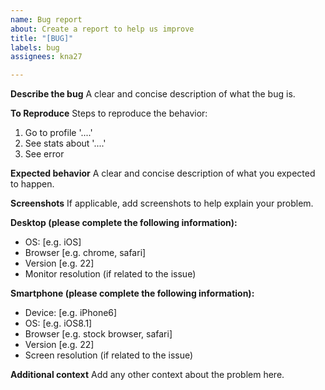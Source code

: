 ```yaml
---
name: Bug report
about: Create a report to help us improve
title: "[BUG]"
labels: bug
assignees: kna27

---
```


**Describe the bug**
A clear and concise description of what the bug is.

**To Reproduce**
Steps to reproduce the behavior:
1. Go to profile '....'
2. See stats about '....'
4. See error

**Expected behavior**
A clear and concise description of what you expected to happen.

**Screenshots**
If applicable, add screenshots to help explain your problem.

**Desktop (please complete the following information):**
 - OS: [e.g. iOS]
 - Browser [e.g. chrome, safari]
 - Version [e.g. 22]
 - Monitor resolution (if related to the issue)

**Smartphone (please complete the following information):**
 - Device: [e.g. iPhone6]
 - OS: [e.g. iOS8.1]
 - Browser [e.g. stock browser, safari]
 - Version [e.g. 22]
 - Screen resolution (if related to the issue)

**Additional context**
Add any other context about the problem here.
